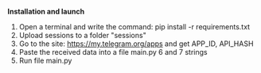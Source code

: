 **Installation and launch**

1. Open a terminal and write the command: pip install -r requirements.txt
2. Upload sessions to a folder "sessions"
3. Go to the site: https://my.telegram.org/apps and get APP_ID, API_HASH
4. Paste the received data into a file main.py 6 and 7 strings
5. Run file main.py